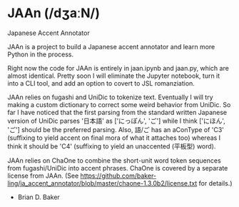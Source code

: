 # JAAn (/dʒaːN/)
  Japanese Accent Annotator

JAAn is a project to build a Japanese accent annotator and learn more Python in the process.

Right now the code for JAAn is entirely in jaan.ipynb and jaan.py, which are almost identical. Pretty soon I will eliminate the Jupyter notebook, turn it into a CLI tool, and add an option to covert to JSL romanziation.

JAAn relies on fugashi and UniDic to tokenize text. Eventually I will try making a custom dictionary to correct some weird behavior from UniDic. So far I have noticed that the first parsing from the standard written Japanese version of UniDic parses '日本語' as ['にっぽん', 'ご'] while I think ['にほん', 'ご'] should be the preferred parsing. Also, 語/ご has an aConType of 'C3' (suffixing to yield accent on final mora of what it attaches too) whereas I think it should be 'C4' (suffixing to yield an unaccented (平板型) word).

JAAn relies on ChaOne to combine the short-unit word token sequences from fugashi/UniDic into accent phrases. ChaOne is covered by a separate license from JAAn. (See https://github.com/baker-ling/ja_accent_annotator/blob/master/chaone-1.3.0b2/license.txt for details.)

- Brian D. Baker
